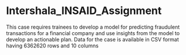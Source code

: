 # Intershala_INSAID_Assignment
This case requires trainees to develop a model for predicting fraudulent transactions for a  financial company and use insights from the model to develop an actionable plan. Data for the  case is available in CSV format having 6362620 rows and 10 columns
